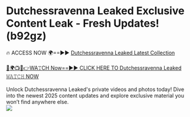 # Dutchessravenna Leaked Exclusive Content Leak - Fresh Updates! (b92gz)

🔥 ACCESS NOW 🌍==►► <a href="https://tinyurl.com/kvy9nzfs" rel="nofollow">Dutchessravenna Leaked Latest Collection</a>
<br><br>
[🔴🌍📺📱👉WA𝚃CH Now==►► CLICK HERE TO Dutchessravenna Leaked 𝚆𝙰𝚃𝙲𝙷 NOW](https://tinyurl.com/kvy9nzfs)
<br><br>
Unlock Dutchessravenna Leaked's private videos and photos today! Dive into the newest 2025 content updates and explore exclusive material you won’t find anywhere else.
<br>
<a href="https://tinyurl.com/kvy9nzfs" rel="nofollow" data-target="animated-image.originalLink"><img src="https://camo.githubusercontent.com/8a4f000d20f83aca3bf7ec5f350d767afa0574a8a352519fd8cfa583a6f93a33/68747470733a2f2f692e696d6775722e636f6d2f644a486b345a712e676966" data-canonical-src="https://i.imgur.com/dJHk4Zq.gif" style="max-width: 100%; display: inline-block;" data-target="animated-image.originalImage"></a>
<br>
